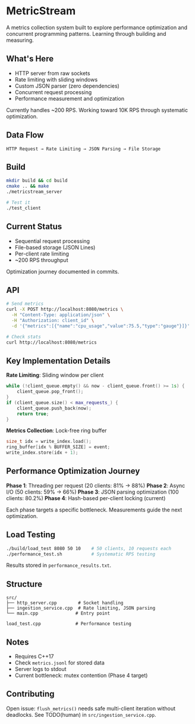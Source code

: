 # MetricStream

A metrics collection system built to explore performance optimization and concurrent programming patterns. Learning through building and measuring.

## What's Here

- HTTP server from raw sockets
- Rate limiting with sliding windows  
- Custom JSON parser (zero dependencies)
- Concurrent request processing
- Performance measurement and optimization

Currently handles ~200 RPS. Working toward 10K RPS through systematic optimization.

## Data Flow

```
HTTP Request → Rate Limiting → JSON Parsing → File Storage
```

## Build

```bash
mkdir build && cd build
cmake .. && make
./metricstream_server
```

```bash
# Test it
./test_client
```

## Current Status

- Sequential request processing
- File-based storage (JSON Lines)
- Per-client rate limiting
- ~200 RPS throughput

Optimization journey documented in commits.

## API

```bash
# Send metrics
curl -X POST http://localhost:8080/metrics \
  -H "Content-Type: application/json" \
  -H "Authorization: client_id" \
  -d '{"metrics":[{"name":"cpu_usage","value":75.5,"type":"gauge"}]}'

# Check stats  
curl http://localhost:8080/metrics
```

## Key Implementation Details

**Rate Limiting**: Sliding window per client
```cpp
while (!client_queue.empty() && now - client_queue.front() >= 1s) {
    client_queue.pop_front();
}
if (client_queue.size() < max_requests_) {
    client_queue.push_back(now);
    return true;
}
```

**Metrics Collection**: Lock-free ring buffer
```cpp
size_t idx = write_index.load();
ring_buffer[idx % BUFFER_SIZE] = event;
write_index.store(idx + 1);
```

## Performance Optimization Journey

**Phase 1**: Threading per request (20 clients: 81% → 88%)
**Phase 2**: Async I/O (50 clients: 59% → 66%)
**Phase 3**: JSON parsing optimization (100 clients: 80.2%)
**Phase 4**: Hash-based per-client locking (current)

Each phase targets a specific bottleneck. Measurements guide the next optimization.

## Load Testing

```bash
./build/load_test 8080 50 10    # 50 clients, 10 requests each
./performance_test.sh           # Systematic RPS testing
```

Results stored in `performance_results.txt`.

## Structure

```
src/
├── http_server.cpp        # Socket handling
├── ingestion_service.cpp  # Rate limiting, JSON parsing  
└── main.cpp              # Entry point

load_test.cpp             # Performance testing
```

## Notes

- Requires C++17
- Check `metrics.jsonl` for stored data
- Server logs to stdout
- Current bottleneck: mutex contention (Phase 4 target)

## Contributing

Open issue: `flush_metrics()` needs safe multi-client iteration without deadlocks. See TODO(human) in `src/ingestion_service.cpp`.